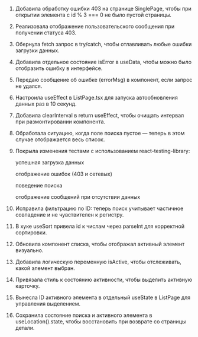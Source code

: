 1. Добавила обработку ошибки 403 на странице SinglePage, чтобы при открытии элемента с id % 3 === 0 не было пустой страницы.

2. Реализовала отображение пользовательского сообщения при получении статуса 403.

3. Обернула fetch запрос в try/catch, чтобы отлавливать любые ошибки загрузки данных.

4. Добавила отдельное состояние isError в useData, чтобы можно было отобразить ошибку в интерфейсе.

5. Передаю сообщение об ошибке (errorMsg) в компонент, если запрос не удался.

6. Настроила useEffect в ListPage.tsx для запуска автообновления данных раз в 10 секунд.

7. Добавила clearInterval в return useEffect, чтобы очищать интервал при размонтировании компонента.

8. Обработала ситуацию, когда поле поиска пустое — теперь в этом случае отображается весь список.

9. Покрыла изменения тестами с использованием react-testing-library:

    успешная загрузка данных

    отображение ошибок (403 и сетевых)

    поведение поиска

    отображение сообщений при отсутствии данных

10. Исправила фильтрацию по ID: теперь поиск учитывает частичное совпадение и не чувствителен к регистру.

11. В хуке useSort привела id к числам через parseInt для корректной сортировки.

12. Обновила компонент списка, чтобы отображал активный элемент визуально.

13. Добавила логическую переменную isActive, чтобы отслеживать, какой элемент выбран.

14. Привязала стиль к состоянию активности, чтобы выделить активную карточку.

15. Вынесла ID активного элемента в отдельный useState в ListPage для управления выделением.

16. Сохранила состояние поиска и активного элемента в useLocation().state, чтобы восстановить при возврате со страницы детали.

